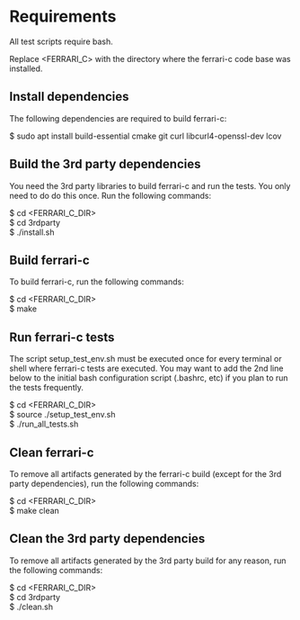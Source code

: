 Requirements
============

All test scripts require bash.

Replace <FERRARI_C> with the directory where the ferrari-c code base
 was installed.

Install dependencies
----------------

The following dependencies are required to build ferrari-c:

$ sudo apt install build-essential cmake git curl libcurl4-openssl-dev lcov

Build the 3rd party dependencies
--------------------------------

You need the 3rd party libraries to build ferrari-c and run the tests.
You only need to do do this once. Run the following commands:

$ cd <FERRARI_C_DIR>  
$ cd 3rdparty  
$ ./install.sh  

Build ferrari-c
---------------

To build ferrari-c, run the following commands:

$ cd <FERRARI_C_DIR>  
$ make  

Run ferrari-c tests
-------------------

The script setup_test_env.sh must be executed once for every terminal or shell
 where ferrari-c tests are executed.
You may want to add the 2nd line below to the initial bash configuration script
 (.bashrc, etc) if you plan to run the tests frequently.

$ cd <FERRARI_C_DIR>  
$ source ./setup_test_env.sh  
$ ./run_all_tests.sh  

Clean ferrari-c
---------------

To remove all artifacts generated by the ferrari-c build (except for the
 3rd party dependencies), run the following commands:

$ cd <FERRARI_C_DIR>  
$ make clean  

Clean the 3rd party dependencies
--------------------------------

To remove all artifacts generated by the 3rd party build for any reason,
 run the following commands:

$ cd <FERRARI_C_DIR>  
$ cd 3rdparty  
$ ./clean.sh  

